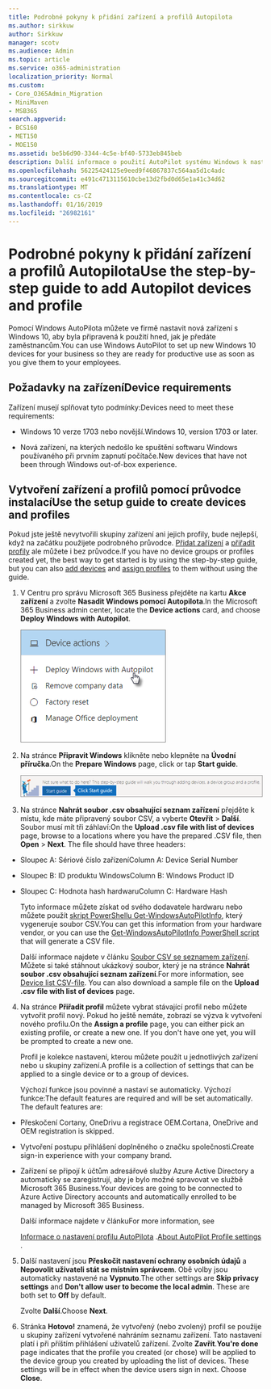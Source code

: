 ```yaml
---
title: Podrobné pokyny k přidání zařízení a profilů Autopilota
ms.author: sirkkuw
author: Sirkkuw
manager: scotv
ms.audience: Admin
ms.topic: article
ms.service: o365-administration
localization_priority: Normal
ms.custom:
- Core_O365Admin_Migration
- MiniMaven
- MSB365
search.appverid:
- BCS160
- MET150
- MOE150
ms.assetid: be5b6d90-3344-4c5e-bf40-5733eb845beb
description: Další informace o použití AutoPilot systému Windows k nastavení nových Windows 10 zařízení pro vaše podnikání.
ms.openlocfilehash: 56225424125e9eed9f46867837c564aa5d1c4adc
ms.sourcegitcommit: e491c4713115610cbe13d2fbd0d65e1a41c34d62
ms.translationtype: MT
ms.contentlocale: cs-CZ
ms.lasthandoff: 01/16/2019
ms.locfileid: "26982161"
---
```

# <a name="use-the-step-by-step-guide-to-add-autopilot-devices-and-profile"></a><span data-ttu-id="ddd0f-103">Podrobné pokyny k přidání zařízení a profilů Autopilota</span><span class="sxs-lookup"><span data-stu-id="ddd0f-103">Use the step-by-step guide to add Autopilot devices and profile</span></span>

<span data-ttu-id="ddd0f-104">Pomocí Windows AutoPilota můžete ve firmě nastavit nová zařízení s Windows 10, aby byla připravená k použití hned, jak je předáte zaměstnancům.</span><span class="sxs-lookup"><span data-stu-id="ddd0f-104">You can use Windows AutoPilot to set up new Windows 10 devices for your business so they are ready for productive use as soon as you give them to your employees.</span></span>
  
## <a name="device-requirements"></a><span data-ttu-id="ddd0f-105">Požadavky na zařízení</span><span class="sxs-lookup"><span data-stu-id="ddd0f-105">Device requirements</span></span>

<span data-ttu-id="ddd0f-106">Zařízení musejí splňovat tyto podmínky:</span><span class="sxs-lookup"><span data-stu-id="ddd0f-106">Devices need to meet these requirements:</span></span>
  
- <span data-ttu-id="ddd0f-107">Windows 10 verze 1703 nebo novější.</span><span class="sxs-lookup"><span data-stu-id="ddd0f-107">Windows 10, version 1703 or later.</span></span>
    
- <span data-ttu-id="ddd0f-108">Nová zařízení, na kterých nedošlo ke spuštění softwaru Windows používaného při prvním zapnutí počítače.</span><span class="sxs-lookup"><span data-stu-id="ddd0f-108">New devices that have not been through Windows out-of-box experience.</span></span>
    
## <a name="use-the-setup-guide-to-create-devices-and-profiles"></a><span data-ttu-id="ddd0f-109">Vytvoření zařízení a profilů pomocí průvodce instalací</span><span class="sxs-lookup"><span data-stu-id="ddd0f-109">Use the setup guide to create devices and profiles</span></span>

<span data-ttu-id="ddd0f-110">Pokud jste ještě nevytvořili skupiny zařízení ani jejich profily, bude nejlepší, když na začátku použijete podrobného průvodce. [Přidat zařízení](create-and-edit-autopilot-devices.md) a [přiřadit profily](create-and-edit-autopilot-profiles.md) ale můžete i bez průvodce.</span><span class="sxs-lookup"><span data-stu-id="ddd0f-110">If you have no device groups or profiles created yet, the best way to get started is by using the step-by-step guide, but you can also [add devices](create-and-edit-autopilot-devices.md) and [assign profiles](create-and-edit-autopilot-profiles.md) to them without using the guide.</span></span> 
  
1. <span data-ttu-id="ddd0f-111">V Centru pro správu Microsoft 365 Business přejděte na kartu **Akce zařízení** a zvolte **Nasadit Windows pomocí Autopilota**.</span><span class="sxs-lookup"><span data-stu-id="ddd0f-111">In the Microsoft 365 Business admin center, locate the **Device actions** card, and choose **Deploy Windows with Autopilot**.</span></span>
    
    ![On the Device actions card, choose Deploy Windows with Autopilot.](media/160d5c2a-11a8-48f9-a8aa-70f084b85448.png)
  
2. <span data-ttu-id="ddd0f-113">Na stránce **Připravit Windows** klikněte nebo klepněte na **Úvodní příručka**.</span><span class="sxs-lookup"><span data-stu-id="ddd0f-113">On the **Prepare Windows** page, click or tap **Start guide**.</span></span>
    
    ![Click Start guide for step-by-step instructions for Autopilot.](media/31662655-d1e6-437d-87ea-c0dec5da56f7.png)
  
3. <span data-ttu-id="ddd0f-p101">Na stránce **Nahrát soubor .csv obsahující seznam zařízení** přejděte k místu, kde máte připravený soubor CSV, a vyberte **Otevřít** \> **Další**. Soubor musí mít tři záhlaví:</span><span class="sxs-lookup"><span data-stu-id="ddd0f-p101">On the **Upload .csv file with list of devices** page, browse to a locations where you have the prepared .CSV file, then **Open** \> **Next**. The file should have three headers:</span></span>
    
  - <span data-ttu-id="ddd0f-117">Sloupec A: Sériové číslo zařízení</span><span class="sxs-lookup"><span data-stu-id="ddd0f-117">Column A: Device Serial Number</span></span>
    
  - <span data-ttu-id="ddd0f-118">Sloupec B: ID produktu Windows</span><span class="sxs-lookup"><span data-stu-id="ddd0f-118">Column B: Windows Product ID</span></span>
    
  - <span data-ttu-id="ddd0f-119">Sloupec C: Hodnota hash hardwaru</span><span class="sxs-lookup"><span data-stu-id="ddd0f-119">Column C: Hardware Hash</span></span>
    
    <span data-ttu-id="ddd0f-120">Tyto informace můžete získat od svého dodavatele hardwaru nebo můžete použít [skript PowerShellu Get-WindowsAutoPilotInfo](https://www.powershellgallery.com/packages/Get-WindowsAutoPilotInfo), který vygeneruje soubor CSV.</span><span class="sxs-lookup"><span data-stu-id="ddd0f-120">You can get this information from your hardware vendor, or you can use the [Get-WindowsAutoPilotInfo PowerShell script](https://www.powershellgallery.com/packages/Get-WindowsAutoPilotInfo) that will generate a CSV file.</span></span> 
    
    <span data-ttu-id="ddd0f-p102">Další informace najdete v článku [Soubor CSV se seznamem zařízení](https://support.office.com/article/932e3676-2491-49f0-9177-d893d2f5276e). Můžete si také stáhnout ukázkový soubor, který je na stránce **Nahrát soubor .csv obsahující seznam zařízení**.</span><span class="sxs-lookup"><span data-stu-id="ddd0f-p102">For more information, see [Device list CSV-file](https://support.office.com/article/932e3676-2491-49f0-9177-d893d2f5276e). You can also download a sample file on the **Upload .csv file with list of devices** page.</span></span> 
    
4. <span data-ttu-id="ddd0f-p103">Na stránce **Přiřadit profil** můžete vybrat stávající profil nebo můžete vytvořit profil nový. Pokud ho ještě nemáte, zobrazí se výzva k vytvoření nového profilu.</span><span class="sxs-lookup"><span data-stu-id="ddd0f-p103">On the **Assign a profile** page, you can either pick an existing profile, or create a new one. If you don't have one yet, you will be prompted to create a new one.</span></span> 
    
    <span data-ttu-id="ddd0f-125">Profil je kolekce nastavení, kterou můžete použít u jednotlivých zařízení nebo u skupiny zařízení.</span><span class="sxs-lookup"><span data-stu-id="ddd0f-125">A profile is a collection of settings that can be applied to a single device or to a group of devices.</span></span>
    
    <span data-ttu-id="ddd0f-p104">Výchozí funkce jsou povinné a nastaví se automaticky. Výchozí funkce:</span><span class="sxs-lookup"><span data-stu-id="ddd0f-p104">The default features are required and will be set automatically. The default features are:</span></span>
    
  - <span data-ttu-id="ddd0f-128">Přeskočení Cortany, OneDrivu a registrace OEM.</span><span class="sxs-lookup"><span data-stu-id="ddd0f-128">Cortana, OneDrive and OEM registration is skipped.</span></span>
    
  - <span data-ttu-id="ddd0f-129">Vytvoření postupu přihlášení doplněného o značku společnosti.</span><span class="sxs-lookup"><span data-stu-id="ddd0f-129">Create sign-in experience with your company brand.</span></span>
    
  - <span data-ttu-id="ddd0f-130">Zařízení se připojí k účtům adresářové služby Azure Active Directory a automaticky se zaregistrují, aby je bylo možné spravovat ve službě Microsoft 365 Business.</span><span class="sxs-lookup"><span data-stu-id="ddd0f-130">Your devices are going to be connected to Azure Active Directory accounts and automatically enrolled to be managed by Microsoft 365 Business.</span></span>
    
    <span data-ttu-id="ddd0f-131">Další informace najdete v článku</span><span class="sxs-lookup"><span data-stu-id="ddd0f-131">For more information, see</span></span>
    
    <span data-ttu-id="ddd0f-132">[Informace o nastavení profilu AutoPilota](autopilot-profile-settings.md) .</span><span class="sxs-lookup"><span data-stu-id="ddd0f-132">[About AutoPilot Profile settings](autopilot-profile-settings.md) .</span></span> 
    
5. <span data-ttu-id="ddd0f-133">Další nastavení jsou **Přeskočit nastavení ochrany osobních údajů** a **Nepovolit uživateli stát se místním správcem**. Obě volby jsou automaticky nastavené na **Vypnuto**.</span><span class="sxs-lookup"><span data-stu-id="ddd0f-133">The other settings are **Skip privacy settings** and **Don't allow user to become the local admin**. These are both set to **Off** by default.</span></span> 
    
    <span data-ttu-id="ddd0f-134">Zvolte **Další**.</span><span class="sxs-lookup"><span data-stu-id="ddd0f-134">Choose **Next**.</span></span>
    
6. <span data-ttu-id="ddd0f-p105">Stránka **Hotovo!** znamená, že vytvořený (nebo zvolený) profil se použije u skupiny zařízení vytvořené nahráním seznamu zařízení. Tato nastavení platí i při příštím přihlášení uživatelů zařízení. Zvolte **Zavřít**.</span><span class="sxs-lookup"><span data-stu-id="ddd0f-p105">**You're done** page indicates that the profile you created (or chose) will be applied to the device group you created by uploading the list of devices. These settings will be in effect when the device users sign in next. Choose **Close**.</span></span>
    